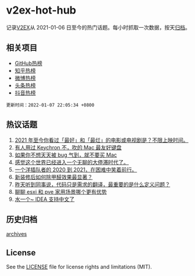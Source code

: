 # v2ex-hot-hub

 记录[V2EX](https://www.v2ex.com/)从 2021-01-06 日至今的热门话题。每小时抓取一次数据，按天[归档](archives)。
 
 ## 相关项目

- [GitHub热榜](https://github.com/snaildev/github-hot-hub)
- [知乎热榜](https://github.com/snaildev/zhihu-hot-hub)
- [微博热榜](https://github.com/snaildev/weibo-hot-hub)
- [头条热榜](https://github.com/snaildev/toutiao-hot-hub)
- [抖音热榜](https://github.com/snaildev/douyin-hot-hub)


 `更新时间：2022-01-07 22:05:34 +0800`

## 热议话题

1. [2021 年至今你看过「最好」和「最烂」的电影或电视剧是？不限上映时间。](https://www.v2ex.com/t/826710)
1. [有人用过 Keychron 不，吹的 Mac 最友好键盘](https://www.v2ex.com/t/826707)
1. [如果你不想天天被 bug 气到，就不要买 Mac](https://www.v2ex.com/t/826753)
1. [感觉这个世界已经进入一个无聊的大停滞时代了。](https://www.v2ex.com/t/826801)
1. [一个洋插队者的 2020 到 2021，在困难中笑着前行。](https://www.v2ex.com/t/826718)
1. [新装修后如何除甲醛效果最显著？](https://www.v2ex.com/t/826770)
1. [昨天听到同事说，代码只是需求的翻译，最重要的是什么定义问题？](https://www.v2ex.com/t/826728)
1. [聊聊 esxi 和 pve 家用场景哪个更有优势](https://www.v2ex.com/t/826802)
1. [水一个~ IDEA 支持中文了](https://www.v2ex.com/t/826774)

## 历史归档

[archives](archives)

## License

See the [LICENSE](LICENSE) file for license rights and limitations (MIT).
